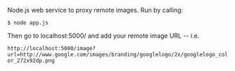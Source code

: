 Node.js web service to proxy remote images. Run by calling:

`$ node app.js`

Then go to localhost:5000/ and add your remote image URL -- i.e. 

`http://localhost:5000/image?url=http://www.google.com/images/branding/googlelogo/2x/googlelogo_color_272x92dp.png`
